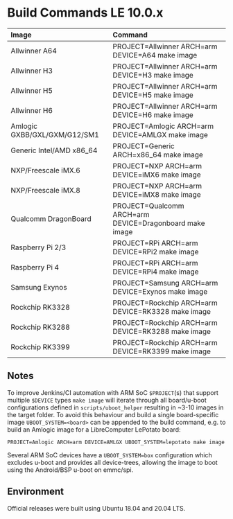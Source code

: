 # Build Commands LE 10.0.x

| Image | Command |
| :--- | :--- |
| Allwinner A64 | PROJECT=Allwinner ARCH=arm DEVICE=A64 make image |
| Allwinner H3 | PROJECT=Allwinner ARCH=arm DEVICE=H3 make image |
| Allwinner H5 | PROJECT=Allwinner ARCH=arm DEVICE=H5 make image |
| Allwinner H6 | PROJECT=Allwinner ARCH=arm DEVICE=H6 make image |
| Amlogic GXBB/GXL/GXM/G12/SM1 | PROJECT=Amlogic ARCH=arm DEVICE=AMLGX make image |
| Generic Intel/AMD x86\_64 | PROJECT=Generic ARCH=x86\_64 make image |
| NXP/Freescale iMX.6 | PROJECT=NXP ARCH=arm DEVICE=iMX6 make image |
| NXP/Freescale iMX.8 | PROJECT=NXP ARCH=arm DEVICE=iMX8 make image |
| Qualcomm DragonBoard | PROJECT=Qualcomm ARCH=arm DEVICE=Dragonboard make image |
| Raspberry Pi 2/3 | PROJECT=RPi ARCH=arm DEVICE=RPi2 make image |
| Raspberry Pi 4 | PROJECT=RPi ARCH=arm DEVICE=RPi4 make image |
| Samsung Exynos | PROJECT=Samsung ARCH=arm DEVICE=Exynos make image |
| Rockchip RK3328 | PROJECT=Rockchip ARCH=arm DEVICE=RK3328 make image |
| Rockchip RK3288 | PROJECT=Rockchip ARCH=arm DEVICE=RK3288 make image |
| Rockchip RK3399 | PROJECT=Rockchip ARCH=arm DEVICE=RK3399 make image |

## Notes

To improve Jenkins/CI automation with ARM SoC `$PROJECT`\(s\) that support multiple `$DEVICE` types `make image` will iterate through all board/u-boot configurations defined in `scripts/uboot_helper` resulting in ~3-10 images in the target folder. To avoid this behaviour and build a single board-specific image `UBOOT_SYSTEM=<board>` can be appended to the build command, e.g. to build an Amlogic image for a LibreComputer LePotato board:

```text
PROJECT=Amlogic ARCH=arm DEVICE=AMLGX UBOOT_SYSTEM=lepotato make image
```

Several ARM SoC devices have a `UBOOT_SYSTEM=box` configuration which excludes u-boot and provides all device-trees, allowing the image to boot using the Android/BSP u-boot on emmc/spi.

## Environment

Official releases were built using Ubuntu 18.04 and 20.04 LTS.

